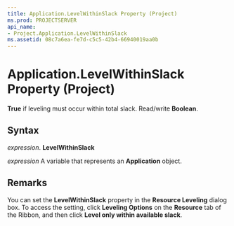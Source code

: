 ```yaml
---
title: Application.LevelWithinSlack Property (Project)
ms.prod: PROJECTSERVER
api_name:
- Project.Application.LevelWithinSlack
ms.assetid: 08c7a6ea-fe7d-c5c5-42b4-66940019aa0b
---
```



# Application.LevelWithinSlack Property (Project)

 **True** if leveling must occur within total slack. Read/write **Boolean**.


## Syntax

 _expression_. **LevelWithinSlack**

 _expression_ A variable that represents an **Application** object.


## Remarks

You can set the  **LevelWithinSlack** property in the **Resource Leveling** dialog box. To access the setting, click **Leveling Options** on the **Resource** tab of the Ribbon, and then click **Level only within available slack**.


